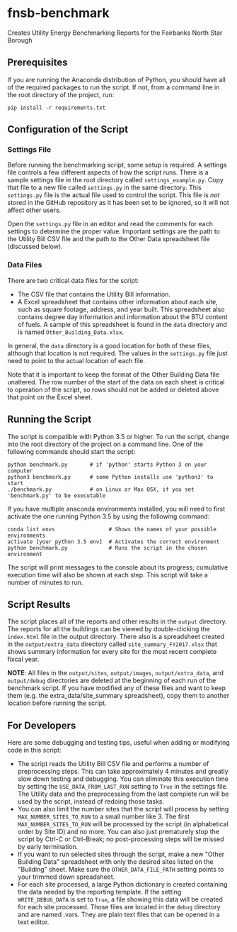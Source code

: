 # fnsb-benchmark
Creates Utility Energy Benchmarking Reports for the Fairbanks North Star Borough

## Prerequisites
If you are running the Anaconda distribution of Python, you should have all of the
required packages to run the script.  If not, from a command line in the root
directory of the project, run:

    pip install -r requirements.txt
    
## Configuration of the Script

### Settings File

Before running the benchmarking script, some setup is required.  A settings file
controls a few different aspects of how the script runs.  There is a sample settings
file in the root directory called `settings_example.py`.  Copy that file to a new
file called `settings.py` in the same directory.  This `settings.py` file is the actual file used to control
the script.  This file is *not* stored in the GitHub repository as it has been set to be ignored, so it will not affect other users.

Open the `settings.py` file in an editor and read the comments for each settings
to determine the proper value.  Important settings are the path to the Utility Bill
CSV file and the path to the Other Data spreadsheet file (discussed below).

### Data Files

There are two critical data files for the script:

* The CSV file that contains the Utility Bill information.
* A Excel spreadsheet that contains other information about each site, such as square
  footage, address, and year built.  This spreadsheet also contains degree day
  information and information about the BTU content of fuels.  A sample of this
  spreadsheet is found in the `data` directory and is named `Other_Building_Data.xlsx`.
  
In general, the `data` directory is a good location for both of these files, although that
location is not required.  The values in the `settings.py` file just need to point to the
actual location of each file.

Note that it is important to keep the format of the Other Building Data file unaltered.
The row number of the start of the data on each sheet is critical to operation of the script,
so rows should not be added or deleted above that point on the Excel sheet.

## Running the Script

The script is compatible with Python 3.5 or higher.  To run the script, change into the root directory of
the project on a command line.  One of the following commands should start the script:

    python benchmark.py       # if 'python' starts Python 3 on your computer
    python3 benchmark.py      # some Python installs use 'python3' to start
    ./benchmark.py            # on Linux or Max OSX, if you set 'benchmark.py' to be executable

If you have multiple anaconda environments installed, you will need to first activate the one running Python 3.5 by using the following command:

	conda list envs					# Shows the names of your possible environments
	activate [your python 3.5 env]	# Activates the correct environment
	python benchmark.py				# Runs the script in the chosen environment


The script will print messages to the console about its progress; cumulative execution time
will also be shown at each step.  This script will take a number of minutes to run.

## Script Results

The script places all of the reports and other results in the `output` directory.  The reports
for all the buildings can be viewed by double-clicking the `index.html` file in the output directory.  There also is a spreadsheet created in the `output/extra_data` directory called
`site_summary_FY2017.xlsx` that shows summary information for every site for the most recent
complete fixcal year.

**NOTE**: All files in the `output/sites`, `output/images`, `output/extra_data`, and `output/debug`
directories are deleted at the beginning of each run of the benchmark script.  If you have modified
any of these files and want to keep them (e.g. the extra_data/site_summary spreadsheet), copy them
to another location before running the script.

## For Developers

Here are some debugging and testing tips, useful when adding or modifying code in this script:

* The script reads the Utility Bill CSV file and performs a number of preprocessing steps. 
  This can take approximately 4 minutes and greatly slow down testing and debugging. 
  You can eliminate this execution time by setting the `USE_DATA_FROM_LAST_RUN` setting to 
  `True` in the settings file. The Utility data and the preprocessing from the last complete run 
  will be used by the script, instead of redoing those tasks.
* You can also limit the number sites that the script will process by setting
  `MAX_NUMBER_SITES_TO_RUN` to a small number like 3.  The first `MAX_NUMBER_SITES_TO_RUN` will be
  processed by the script (in alphabetical order by Site ID) and no more.  You can also just 
  prematurely stop the script by Ctrl-C or Ctrl-Break; no post-processing steps will be missed by
  early termination.
* If you want to run selected sites through the script, make a new "Other Building Data" 
  spreadsheet with only the desired sites listed on the "Building" sheet.  Make sure the 
  `OTHER_DATA_FILE_PATH` setting points to your trimmed down spreadsheet.
* For each site processed, a large Python dictionary is created containing the data needed by
  the reporting template.  If the setting `WRITE_DEBUG_DATA` is set to `True`, a file showing
  this data will be created for each site processed.  Those files are located in the `debug`
  directory and are named <Site ID>.vars.  They are plain text files that can be opened in a
  text editor.

